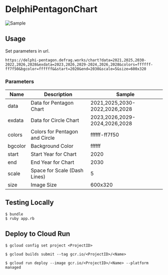 # DelphiPentagonChart

![Sample](https://delphi-pentagon.defrag.works/chart?data=2021,2025,2030-2022,2026,2028&exdata=2023,2026,2029-2024,2026,2028&colors=ffffff-ff7f50&bgcolor=ffffff&&start=2020&end=2030&scale=5&size=600x320)

## Usage

Set parameters in url.

```
https://delphi-pentagon.defrag.works/chart?data=2021,2025,2030-2022,2026,2028&exdata=2023,2026,2029-2024,2026,2028&colors=ffffff-ff7f50&bgcolor=ffffff&&start=2020&end=2030&scale=5&size=600x320
```

### Parameters

| Name    | Description                    | Sample                        |
| --      | --                             | --                            |
| data    | Data for Pentagon Chart        | 2021,2025,2030-2022,2026,2028 |
| exdata  | Data for Circle Chart          | 2023,2026,2029-2024,2026,2028 |
| colors  | Colors for Pentagon and Circle | ffffff-ff7f50                 |
| bgcolor | Background Color               | ffffff                        |
| start   | Start Year for Chart           | 2020                          |
| end     | End Year for Chart             | 2030                          |
| scale   | Space for Scale (Dash Lines)   | 5                             |
| size    | Image Size                     | 600x320                       |

## Testing Locally

```
$ bundle
$ ruby app.rb
```

## Deploy to Cloud Run

```
$ gcloud config set project <ProjectID>
```

```
$ gcloud builds submit --tag gcr.io/<ProjectID>/<Name>
```

```
$ gcloud run deploy --image gcr.io/<ProjectID>/<Name> --platform managed
```

